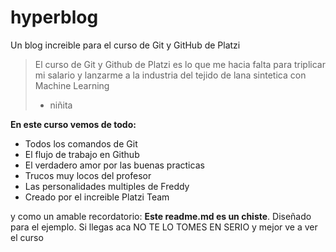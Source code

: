 # hyperblog
Un blog increible para el curso de Git y GitHub de Platzi 
> El curso de Git y Github de Platzi es lo que me hacia falta para triplicar mi salario y lanzarme a la industria del tejido de lana sintetica con Machine Learning
> - niñita

**En este curso vemos de todo:**

* Todos los comandos de Git
* El flujo de trabajo en Github
* El verdadero amor  por las buenas practicas
* Trucos muy locos del profesor
* Las personalidades multiples de Freddy
* Creado por el increible Platzi Team

y como un amable recordatorio: **Este readme.md es un chiste**. Diseñado para el ejemplo. Si llegas aca NO TE LO TOMES EN SERIO y mejor ve a ver el curso
